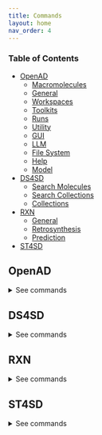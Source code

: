 ```yaml
---
title: Commands
layout: home
nav_order: 4
---
```


<!--

DO NOT EDIT
-----------
This file auto-generated.
To update it, consult instructions:
https://github.com/acceleratedscience/open-ad-toolkit/tree/main/docs

-->

### Table of Contents
- [OpenAD](#openad)
  - [Macromolecules](#macromolecules)
  - [General](#general)
  - [Workspaces](#workspaces)
  - [Toolkits](#toolkits)
  - [Runs](#runs)
  - [Utility](#utility)
  - [GUI](#gui)
  - [LLM](#llm)
  - [File System](#file-system)
  - [Help](#help)
  - [Model](#model)
- [DS4SD](#ds4sd)
  - [Search Molecules](#search-molecules)
  - [Search Collections](#search-collections)
  - [Collections](#collections)
- [RXN](#rxn)
  - [General](#general)
  - [Retrosynthesis](#retrosynthesis)
  - [Prediction](#prediction)
- [ST4SD](#st4sd)


## OpenAD

<details markdown="block">
<summary>See commands</summary>

### Macromolecules

`show mmol|protein <fasta> | '<pdb_id>'`{: .cmd }
Launch the molecule viewer to visualize your macromolecule and inspect its properties. <br> 

Examples: <br> 
- Show a protein by its PDBe ID: <br> 
  `show mmol '2g64'` <br> 

- Show a protein by its FASTA string: <br> 
  `show protein MAKWVCKICGYIYDEDAGDPDNGISPGTKFEELPDDWVCPICGAPKSEFEKLED` <br><br>

<br>

### General

`openad`{: .cmd }
Display the openad splash screen. <br><br>

`get status`{: .cmd }
Display the currently selected workspace and toolkit. <br><br>

`display history`{: .cmd }
Display the last 30 commands run in your current workspace. <br><br>

`clear sessions`{: .cmd }
Clear any other sessions that may be running. <br><br>

<br>

### Workspaces

`set workspace <workspace_name>`{: .cmd }
Change the current workspace. <br><br>

`get workspace [ <workspace_name> ]`{: .cmd }
Display details a workspace. When no workspace name is passed, details of your current workspace are displayed. <br><br>

`create workspace <workspace_name> [ description('<description>') on path '<path>' ]`{: .cmd }
Create a new workspace with an optional description and path. <br><br>

`remove workspace <workspace_name>`{: .cmd }
Remove a workspace from your registry. Note that this doesn't remove the workspace's directory. <br><br>

`list workspaces`{: .cmd }
Lists all your workspaces. <br><br>

<br>

### Toolkits

`ds4sd`{: .cmd }
Display the splash screen for the DS4SD toolkit. <br><br>

`rxn`{: .cmd }
Display the splash screen for the RXN toolkit. <br><br>

`st4sd`{: .cmd }
Display the splash screen for the ST4SD toolkit. <br><br>

`list toolkits`{: .cmd }
List all installed toolkits. To see all available toolkits, run `list all toolkits`. <br><br>

`list all toolkits`{: .cmd }
List all available toolkits. <br><br>

`add toolkit <toolkit_name>`{: .cmd }
Install a toolkit. <br><br>

`remove toolkit <toolkit_name>`{: .cmd }
Remove a toolkit from the registry. <br> 

<b>Note:</b> This doesn't delete the toolkit code. If the toolkit is added again, a backup of the previous install is created in the toolkit directory at `~/.openad/toolkits`. <br><br>

`update toolkit <toolkit_name>`{: .cmd }
Update a toolkit with the latest version. It is recommended to do this on a regular basis. <br><br>

`update all toolkits`{: .cmd }
Update all installed toolkits with the latest version. Happens automatically whenever OpenAD is updated to a new version. <br><br>

`set context <toolkit_name> [ reset ]`{: .cmd }
Set your context to the chosen toolkit. By setting the context, the selected toolkit functions become available to you. The optional parameter `reset` can be used to reset your login information. <br><br>

`get context`{: .cmd }
Display the currently selected toolkit. <br><br>

`unset context`{: .cmd }
Exit your toolkit context. You will no longer have access to toolkit-specific functions. <br><br>

<br>

### Runs

`create run`{: .cmd }
Start recording a run. <br><br>

`remove run <run_name>`{: .cmd }
remove a run. <br><br>

`save run as <run_name>`{: .cmd }
Stop recording a run and save it. <br><br>

`run <run_name>`{: .cmd }
Execute a previously recorded run. This will execute every command and continue regardless of any failures. <br><br>

`list runs`{: .cmd }
List all runs saved in the current workspace. <br><br>

`display run <run_name>`{: .cmd }
Display the commands stored in a certain run. <br><br>

<br>

### Utility

`display data '<filename.csv>'`{: .cmd }
Display data from a csv file. <br><br>

`-> result save [as '<filename.csv>']`{: .cmd }
Save table data to csv file. <br><br>

`-> result open`{: .cmd }
Explore table data in the browser. <br> 
        if you append `-d` to the end of the command `result open -d` display will result to data viewer. <br><br>

`-> result edit`{: .cmd }
Edit table data in the browser. <br> 
        if you append `-d` to the end of the command `result open -d` display will result to data viewer. <br><br>

`-> result copy`{: .cmd }
Copy table data to clipboard, formatted for spreadheet. <br><br>

`-> result display`{: .cmd }
Display the result in the CLI. <br> 

        if you append `-d` to the end of the command `result open -d` display will result to data viewer. <br><br>

`-> result as dataframe`{: .cmd }
Return the result as dataframe (only for Jupyter Notebook) <br><br>

`edit config '<json_config_file>' [ schema '<schema_file>']`{: .cmd }
Edit any JSON file in your workspace directly from the CLI. If a schema is specified, it will be used for validation and documentation. <br><br>

<br>

### GUI

`install gui`{: .cmd }
Install the OpenAD GUI (graphical user interface). <br> 

The graphical user interface allows you to browse your workspace and visualize your datasets and molecules. <br><br>

`launch gui`{: .cmd }
Launch the OpenAD GUI (graphical user interface). <br><br>

`restart gui`{: .cmd }
Terminate and then restart the GUI server. <br><br>

`quit gui`{: .cmd }
Terminate the GUI server. <br><br>

<br>

### LLM

`tell me <how to do xyz>`{: .cmd }
Ask your AI assistant how to do anything in OpenAD. <br><br>

`set llm  <language_model_name>`{: .cmd }
Set the target language model name for the `tell me` command. <br><br>

`clear llm auth`{: .cmd }
Clear the language model's authentication file. <br><br>

<br>

### File System

`list files [ path ]`{: .cmd }
List al directories and files in your current workspace. <br><br>

`import from '<external_source_file>' to '<workspace_file>'`{: .cmd }
Import a file from outside OpenAD into your current workspace. <br><br>

`export from '<workspace_file>' to '<external_file>'`{: .cmd }
Export a file from your current workspace to anywhere on your hard drive. <br><br>

`copy file '<workspace_file>' to '<other_workspace_name>'`{: .cmd }
Export a file from your current workspace to another workspace. <br><br>

`remove '<filename>'`{: .cmd }
Remove a file from your current workspace. <br><br>

`open '<filename>'`{: .cmd }
Open a file or dataframe in an iframe  <br> 

Examples: <br> 
- `open 'base_molecules.sdf'` <br> 
- `open my_dataframe` <br><br>

<br>

### Help

`intro`{: .cmd }
Display an introduction to the OpenAD CLI. <br><br>

`docs`{: .cmd }
Open the documentation webpage. <br><br>

`?`{: .cmd }
List all available commands. <br><br>

`? ...<soft>   --> List all commands containing "..."</soft>`{: .cmd }
<br>

`... ?<soft>   --> List all commands starting with "..."</soft>`{: .cmd }
<br>

<br>

### Model

`model auth list`{: .cmd }
show authentication group mapping <br><br>

`model auth add group '<auth_group>'|<auth_group> with '<api_key>'`{: .cmd }
add an authentication group for model services to use <br><br>

`model auth remove group '<auth_group>' | <auth_group>`{: .cmd }
remove an authentication group <br><br>

`model auth add service '<service_name>'|,service_name> to group '<auth_group>'|<auth_group>`{: .cmd }
Attach an authentication group to a model service <br><br>

`model auth remove service '<service_name>'|<service_name>`{: .cmd }
Detatch an authentication group from a model service <br><br>

`model service status`{: .cmd }
Get the status of currently cataloged services <br><br>

`model service describe '<service_name>'|<service_name>`{: .cmd }
get the configuration of a service <br><br>

`model catalog list`{: .cmd }
get the list of currently cataloged services <br><br>

`uncatalog model service '<service_name>'|<service_name>`{: .cmd }
uncatalog a model service  <br> 

 Example:  <br> 
`uncatalog model service 'gen'` <br><br>

`catalog model service from (remote) '<path> or <github> or <service_url>' as  '<service_name>'|<service_name>   USING (<parameter>=<value> <parameter>=<value>)`{: .cmd }
catalog a model service from a path or github or remotely from an existing OpenAD service. <br> 
(USING) optional headers parameters for communication with service backend. <br> 
If you are cataloging a service using a model defined in a directory, provide the absolute ` <path> ` of that directory in quotes. <br> 

The following options require the `remote` option be declared. <br> 

If you are cataloging a service using a model defined in github repository, provide the absolute ` <github> ` of that github directory quotes. <br> 

If you are cataloging a remote service on a ip address and port provide the remote services ipaddress and port in quoted string e.g. `'0.0.0.0:8080'` <br> 

`service_name`: this is the name of the service as you will define it for your usage. e.g `prop` short for properties.  <br> 

USING Parameters: <br> 

If using a hosted service the following parameters must be supplied: <br> 
-`Inference-Service`: this is the name of the inference service that is hosted, it is a required parameter if cataloging a remote service. <br> 
An authorization parameter is always required if cataloging a hosted service, either Auhtorisation group (`auth_group`) or Authorisation bearer_token/api_key (`Authorization`): <br> 
-`auth_group`: this is the name of an authorization group which contains the api_key linked to the service access. This can only be used if `Authorization` is not also defined. <br> 
OR <br> 
-`Authorization`: this parameter is designed to be used when a `auth_group` is not defined. <br> 

Example: <br> 

Skypilot Deployment <br> 
-`catalog model service from 'git@github.com:acceleratedscience/generation_inference_service.git' as 'gen'` <br> 

Service using a authentication group  <br> 
-`catalog model service from remote '<service_url>' as  molf  USING (Inference-Service=molformer  )` <br> 
` model auth add service 'molf' to group 'default'` <br> 

Single Authorisation Service <br> 
-`openad catalog model service from remote '<service_URL>' as 'gen' USING (Inference-Service=generation Authorization='<api_key>')` <br> 

Catalog a remote service shared with you: <br> 
-`catalog model service from remote 'http://54.235.3.243:30001' as gen` <br><br>

`model service up '<service_name>'|<service_name> [no_gpu]}`{: .cmd }
launches a cataloged model service when it was cataloged as a self managed service from a directory or github repository. <br> 
If you do not want to launch a service with GPU you should specify `no_gpu` at the end of the command. <br> 
Examples: <br> 

-`model service up gen` <br> 

-`model service up 'gen'` <br> 

-`model service up gen no_gpu` <br><br>

`model service local up '<service_name>'|<service_name>`{: .cmd }
Launches a model service locally. <br> 

            Example: <br> 
              ` model service local up gen` <br><br>

`model service down '<service_name>'|<service_name>`{: .cmd }
Bring down a model service   <br> 
 Examples:  <br> 

`model service down gen`  <br> 

`model service down 'gen'`  <br><br>

<br>

</details>

## DS4SD


<details markdown="block">
<summary>See commands</summary>

### Search Molecules

`search for similar molecules to '<smiles>' [ save as '<filename.csv>' ]`{: .cmd }
Search for molecules that are similar to the provided molecule or molecule substructure as provided in the `<smiles_string>`. <br> 

Use the `save as` clause to save the results as a csv file in your current workspace. <br> 

Example: <br> 
`search for similar molecules to 'C1(C(=C)C([O-])C1C)=O'` <br><br>

`search for molecules in patents from list ['<patent1>', '<patent2>', ...] | dataframe <dataframe_name> | file '<filename.csv>' [ save as '<filename.csv>' ]`{: .cmd }
Search for molecules mentioned in a defined list of patents. When sourcing patents from a CSV or DataFrame, there must be column named "PATENT ID" or "patent id". <br> 

Use the `save as` clause to save the results as a csv file in your current workspace. <br> 

Example: <br> 
`search for molecules in patents from list ['CN108473493B','US20190023713A1']` <br><br>

`search for patents containing molecule '<smiles>' | '<inchi>' | '<inchikey>' [ save as '<filename.csv>' ]`{: .cmd }
Search for mentions of a specified molecules in registered patents. The queried molecule can be described as a SMILES string, InChI or InChiKey. <br> 

Use the `save as` clause to save the results as a csv file in your current workspace. <br> 

Example: <br> 
`search for patents containing molecule 'CC(C)(c1ccccn1)C(CC(=O)O)Nc1nc(-c2c[nH]c3ncc(Cl)cc23)c(C#N)cc1F'` <br><br>

`search for substructure instances of '<smiles>' [ save as '<filename.csv>' ]`{: .cmd }
Search for molecules by substructure, as defined by the `<smiles_string>`. <br> 

Use the `save as` clause to save the results as a csv file in your current workspace. <br> 

Example: <br> 
`search for substructure instances of 'C1(C(=C)C([O-])C1C)=O' save as 'my_mol'` <br><br>

<br>

### Search Collections

`search collection '<collection_name_or_key>' for '<search_string>' [ using (page_size=<int> system_id=<system_id> edit_distance=<integer> display_first=<integer>) ] show (data | docs) [ estimate only | return as data | save as '<filename.csv>' ]`{: .cmd }
Performs a document search of the Deep Search repository based on a given collection. The required `using` clause specifies the collection to search. Use `estimate only` to return only the potential number of hits. <br> 

Parameters: <br> 
- `<collection_name_or_key>` The name or index key for a collection. Use the command `display all collections` to list available collections. <br> 
- `<search_string>` The search string for the search. <br> 

The `<search_string>` supports elastic search string query syntax: <br> 
- `+` Signifies AND operation. <br> 
- `|` Signifies OR operation. <br> 
- `-` Negates a single token. <br> 
- `\"` Wraps a number of tokens to signify a phrase for searching. <br> 
- `*` At the end of a term -> signifies a prefix query <br> 
- `(` & `)` Signifies precedence <br> 
- `~N` After a word -> signifies edit distance (fuzziness) <br> 
- `~N` After a phrase -> signifies slop amount <br> 

Options for the `using` clause: <br> 
  > **Note:** The `using` clause requires all enclosed parameters to be defined in the same order as listed below. <br> 

- `page_size=<integer>` Result pagination, the default is None. <br> 
- `system_id=<system_id>` System cluster id, the default is 'default'. <br> 
- `edit_distance=<integer>` (0-5) Sets the search word span criteria for key words for document searches, the default is 5. When set to 0, no snippets will be be returned. <br> 
- `display_first=<integer>` When set, the displayed result set will be truncated at the given number. <br> 

Clauses: <br> 
- `show (data | docs)`: <br> 
    - `data` Display structured data from within the documents. <br> 
    - `docs` Display document context and preview snippet. <br> 
    Both can be combined in a single command, e.g. `show (data docs)` <br> 
- `estimate only` Determine the potential number of hits. <br> 
- `return as data` For Notebook or API mode. Removes all styling from the Pandas DataFrame, ready for further processing. <br> 

Examples: <br> 
- Look for documents that contain discussions on power conversion efficiency: <br> 
`search collection 'arxiv-abstract' for 'ide(\"power conversion efficiency\" OR PCE) AND organ*' using ( edit_distance=20 system_id=default) show (docs)` <br> 

- Search the PubChem archive for 'Ibuprofen' and display related molecules' data: <br> 
`search collection 'pubchem' for 'Ibuprofen' show (data)` <br> 

- Search for patents which mention a specific smiles molecule: <br> 
`search collection 'patent-uspto' for '\"smiles#ccc(coc(=o)cs)(c(=o)c(=o)cs)c(=o)c(=o)cs\"' show (data)` <br><br>

`display collection matches for '<search_string>' [ save as '<filename.csv>' ]`{: .cmd }
Search all collections for documents that contain a given Deep Search `<search_string>`. This is useful when narrowing down document collection(s) for subsequent search. You can use the `<index_key>` from the returned table in your next search. <br> 

Use the `save as` clause to save the results as a csv file in your current workspace. <br> 

Example: <br> 
`display collection matches for 'Ibuprofen'` <br><br>

<br>

### Collections

`display collections in domains from list <list_of_domains> [ save as '<filename.csv>' ]`{: .cmd }
Display collections that belong to the listed domains. <br> 

Use the `save as` clause to save the results as a csv file in your current workspace. <br> 

Use the command `display all collections` to find available domains. <br> 

Example: <br> 
`display collections in domains from list ['Scientific Literature']` <br><br>

`display all collections [ save as '<filename.csv>' ]`{: .cmd }
Display all available collections in Deep Search. <br> 

Use the `save as` clause to save the results as a csv file in your current workspace. <br><br>

`display collections for domain '<domain_name>'`{: .cmd }
Display the available collections in a given Deep Search domain. <br> 

Use the command `display all collections` to find available domains. <br> 

Example: <br> 
`display collections for domain 'Business Insights'` <br><br>

`display collection details '<collection_name_or_key>'`{: .cmd }
Display the details for a specified collection. You can specify a collection by its name or key. <br> 

Use the command `display all collections` to list available collections. <br> 

Example: <br> 
`display collection details 'Patents from USPTO'` <br><br>

<br>

</details>

## RXN


<details markdown="block">
<summary>See commands</summary>

### General

`interpret recipe '<recipe_paragraph>' | '<txt_filename>'`{: .cmd }
Build a ordered list of actions interpreted from a provided text-based recipe. The recipe can be provided as a string or as a text file from your current workspace. <br> 

Examples: <br> 
- `interpret recipe 'my_recipe.txt'` <br> 
- `interpret recipe 'A solution of ((1S,2S)-1-{[(methoxymethyl-biphenyl-4-yl)-(2-pyridin-2-yl-cyclopropanecarbonyl)-amino]-methyl}-2-methyl-butyl)-carbamic acid tert-butyl ester (25 mg, 0.045 mmol) and dichloromethane (4 mL) was treated with a solution of HCl in dioxane (4 N, 0.5 mL) and the resulting reaction mixture was maintained at room temperature for 12 h. The reaction was then concentrated to dryness to afford (1R,2R)-2-pyridin-2-yl-cyclopropanecarboxylic acid ((2S,3S)-2-amino-3-methylpentyl)-(methoxymethyl-biphenyl-4-yl)-amide (18 mg, 95% yield) as a white solid.'` <br><br>

`list rxn models`{: .cmd }
Lists all RXN AI models currently available. <br><br>

<br>

### Retrosynthesis

`predict retrosynthesis '<smiles>' [ using (option1=<value> option2=<value>) ]`{: .cmd }
Perform a retrosynthesis route prediction on a molecule. <br> 

RXN was trained on more than 3 million chemical reactions, derived from publicly available patents. Since then, the Molecular Transformer has outperformed all data-driven models, achieving more than 90% accuracy on forward chemical reaction predictions (reactants + reagents to products) <br> 

  > **Note:** The `using` clause requires all enclosed parameters to be defined in the same order as listed below. <br> 

Optional Parameters that can be specified in the `using` clause: <br> 
- `availability_pricing_threshold=<int>` Maximum price in USD per g/ml of compounds. Default: no threshold. <br> 
- `available_smiles='<smiles>.<smiles>.<smiles>'` List of molecules available as precursors, delimited with a period. <br> 
- `exclude_smiles='<smiles>.<smiles>.<smiles>'` List of molecules to exclude from the set of precursors, delimited with a period. <br> 
- `exclude_substructures='<smiles>.<smiles>.<smiles>'` List of substructures to exclude from the set of precursors, delimited with a period. <br> 
- `exclude_target_molecule=<boolean>` Excluded target molecule. The default is True <br> 
- `fap=<float>` Every retrosynthetic step is evaluated with the FAP, and is only retained when forward confidence is greater than the FAP value. The default is 0.6. <br> 
- `max_steps=<int>` The maximum number steps in the results. The default is 3. <br> 
- `nbeams=<int>` The maximum number of beams exploring the hypertree. The default is 10. <br> 
- `pruning_steps=<int>` The number of steps to prune a hypertree. The default is 2. <br> 
- `ai_model='<model_name>'` What model to use. Use the command `list rxn models` to list all available models. The default is '2020-07-01'. <br> 

There are different models available for use with this command including: '12class-tokens-2021-05-14', '2019-09-12', '2020-04-24', '2020-07-01', '2020-07-31', 'aizynth-2020-06-11', 'disconnection-aware-2022-06-24', 'enzymatic-2021-04-16', 'enzymatic-2022-05-31', 'sulfonium-2020-10-27' <br> 

Examples: <br> 
`predict retrosynthesis 'BrCCc1cccc2c(Br)c3ccccc3cc12' using (max_steps=3)` <br> 

`predict retrosynthesis  'BrCCc1cccc2c(Br)c3ccccc3cc12' using (max_steps=6 ai_model='12class-tokens-2021-05-14' ) ` <br><br>

<br>

### Prediction

`predict reaction in batch from dataframe <dataframe_name> | file '<filename.csv>' | list ['<smiles>.<smiles>','<smiles>.<smiles>'] [ using (ai_model='<ai_model>') ] [ use_saved ]`{: .cmd }
Run a batch of reaction predictions. The provided list of reactions can be specified as a DataFrame, a CSV file from your current workspace or a list of strings. When proving a DataFrame or CSV file, we will look for the "reactions" column. <br> 

Reactions are defined by combining two SMILES strings delimited by a period. For example: `'BrBr.c1ccc2cc3ccccc3cc2c1'` <br> 

Optional Parameters that can be specified in the `using` clause: <br> 
- `ai_model='<model_name>'` What model to use. Use the command `list rxn models` to list all available models. The default is '2020-07-01'. <br> 

You can reuse previously generated results by appending the optional `use_saved` clause. This will reuse the results of a previously run command with the same parameters, if available. <br> 

Examples: <br> 
- `predict reaction in batch from list ['BrBr.c1ccc2cc3ccccc3cc2c1CCO' , 'BrBr.c1ccc2cc3ccccc3cc2c1']` <br> 
- `predict reaction in batch from list ['BrBr.c1ccc2cc3ccccc3cc2c1CCO' , 'BrBr.c1ccc2cc3ccccc3cc2c1'] use_saved` <br><br>

`predict reaction '<smiles>.<smiles>' [ using (ai_model='<ai_model>') ] [ use_saved ]`{: .cmd }
Predict the reaction between two molecules. <br> 

Reactions are defined by combining two SMILES strings delimited by a period. For example: `'BrBr.c1ccc2cc3ccccc3cc2c1'` <br> 

Optional Parameters that can be specified in the `using` clause: <br> 
- `ai_model='<model_name>'` What model to use. Use the command `list rxn models` to list all available models. The default is '2020-07-01'. <br> 

You can reuse previously generated results by appending the optional `use_saved` clause. This will reuse the results of a previously run command with the same parameters, if available. <br> 

Examples: <br> 
- `predict reaction 'BrBr.c1ccc2cc3ccccc3cc2c1CCO'` <br> 
- `predict reaction 'BrBr.c1ccc2cc3ccccc3cc2c1CCO' use_saved` <br><br>

`predict reaction topn in batch from dataframe <dataframe_name> | file '<filename.csv>' | list ['<smiles>.<smiles>','<smiles>.<smiles>'] [ using (topn=<integer> ai_model='<ai_model>') ] [ use_saved ]`{: .cmd }
Run a batch of reaction predictions for topn. The provided list of reactions can be specified as a DataFrame, a CSV file from your current workspace or a list of strings. When proving a DataFrame or CSV file, we will look for the "reactions" column. <br> 

Reactions are defined by combining two SMILES strings delimited by a period. For example: `'BrBr.c1ccc2cc3ccccc3cc2c1'` <br> 

Optional Parameters that can be specified in the `using` clause: <br> 
- `ai_model='<model_name>'` What model to use. Use the command `list rxn models` to list all available models. The default is '2020-07-01'. <br> 
- `topn=<integer>` Defined the number of results being returned. The default value is 3. <br> 

You can reuse previously generated results by appending the optional `use_saved` clause. This will reuse the results of a previously run command with the same parameters, if available. <br> 

Examples: <br> 
- `predict reaction topn in batch from list ['BrBr.c1ccc2cc3ccccc3cc2c1CCO' , 'BrBr.c1ccc2cc3ccccc3cc2c1']` <br> 
- `predict reaction topn in batch from list ['BrBr.c1ccc2cc3ccccc3cc2c1CCO' , 'BrBr.c1ccc2cc3ccccc3cc2c1'] using (topn=6)` <br> 
- `predict reaction topn in batch from list ['BrBr.c1ccc2cc3ccccc3cc2c1CCO' , 'BrBr.c1ccc2cc3ccccc3cc2c1'] use_saved ` <br><br>

<br>

</details>

## ST4SD


<details markdown="block">
<summary>See commands</summary>

</details>

